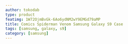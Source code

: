 ```yaml
---
author: tokodab
type: product
featimg: 1W72OjmBvGk-6Ao6ydNM2wY9EMGd79aMP
title: Comics Spiderman Venom Samsung Galaxy S9 Case
tags: [samsung, galaxy, s9]
category: [samsung]
---
```

